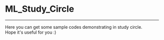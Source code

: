 # ML_Study_Circle
---
Here you can get some sample codes demonstrating in study circle.
<br>Hope it's useful for you :)

